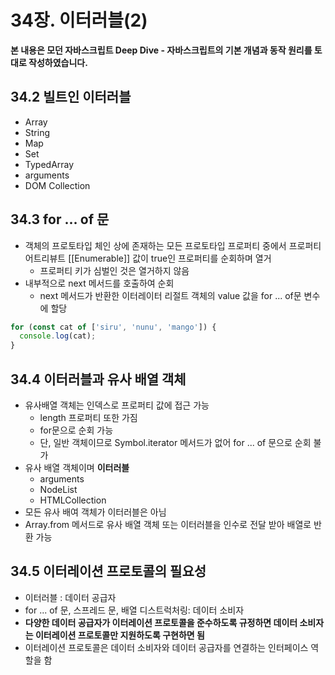 # 34장. 이터러블(2)

**본 내용은 모던 자바스크립트 Deep Dive - 자바스크립트의 기본 개념과 동작 원리를 토대로 작성하였습니다.**



## 34.2 빌트인 이터러블

* Array
* String
* Map
* Set
* TypedArray
* arguments
* DOM Collection



## 34.3 for ... of 문

* 객체의 프로토타입 체인 상에 존재하는 모든 프로토타입 프로퍼티 중에서 프로퍼티 어트리뷰트 [[Enumerable]] 값이 true인 프로퍼티를 순회하며 열거
  * 프로퍼티 키가 심벌인 것은 열거하지 않음
* 내부적으로 next 메서드를 호출하여 순회
  *  next 메서드가 반환한 이터레이터 리절트 객체의 value 값을 for ... of문 변수에 할당

```JavaScript
for (const cat of ['siru', 'nunu', 'mango']) {
  console.log(cat);
}
```



## 34.4 이터러블과 유사 배열 객체

* 유사배열 객체는 인덱스로 프로퍼티 값에 접근 가능
  * length 프로퍼티 또한 가짐
  * for문으로 순회 가능
  * 단, 일반 객체이므로 Symbol.iterator 메서드가 없어 for ... of 문으로 순회 불가
* 유사 배열 객체이며 **이터러블**
  * arguments
  * NodeList
  * HTMLCollection
* 모든 유사 배여 객체가 이터러블은 아님
* Array.from 메서드로 유사 배열 객체 또는 이터러블을 인수로 전달 받아 배열로 반환 가능



## 34.5 이터레이션 프로토콜의 필요성

* 이터러블 : 데이터 공급자
* for ... of 문, 스프레드 문, 배열 디스트럭처링: 데이터 소비자
* **다양한 데이터 공급자가 이터레이션 프로토콜을 준수하도록 규정하면 데이터 소비자는 이터레이션 프로토콜만 지원하도록 구현하면 됨**
* 이터레이션 프로토콜은 데이터 소비자와 데이터 공급자를 연결하는 인터페이스 역할을 함